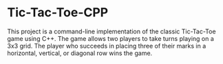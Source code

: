 # Tic-Tac-Toe-CPP
This project is a command-line implementation of the classic Tic-Tac-Toe game using C++. The game allows two players to take turns playing on a 3x3 grid. The player who succeeds in placing three of their marks in a horizontal, vertical, or diagonal row wins the game. 
